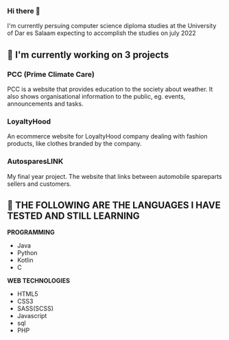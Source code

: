 ### Hi there 👋
<!--
**adolfalfred/adolfalfred** is a ✨ _special_ ✨ repository because its `README.md` (this file) appears on your GitHub profile.

Here are some ideas to get you started:

-  I’m currently working on ...
-  I’m currently learning ...
- 👯 I’m looking to collaborate on ...
- 🤔 I’m looking for help with ...
- 💬 Ask me about ...
- 📫 How to reach me: ...
- 😄 Pronouns: ...
- ⚡ Fun fact: ...
-->
I'm currently persuing computer science diploma studies at the University of Dar es Salaam expecting to accomplish the studies on july 2022

## 🔭 I'm currently working on 3 projects
### PCC (Prime Climate Care)
PCC is a website that provides education to the society about weather. It also shows organisational information to the public, eg. events, announcements and tasks.
### LoyaltyHood
An ecommerce website for LoyaltyHood company dealing with fashion products, like clothes branded by the company.
### AutosparesLINK
My final year project. The website that links between automobile spareparts sellers and customers.

## 🌱 THE FOLLOWING ARE THE LANGUAGES I HAVE TESTED AND STILL LEARNING
**PROGRAMMING**
- Java
- Python
- Kotlin
- C

**WEB TECHNOLOGIES**
- HTML5
- CSS3
- SASS(SCSS)
- Javascript
- sql
- PHP
